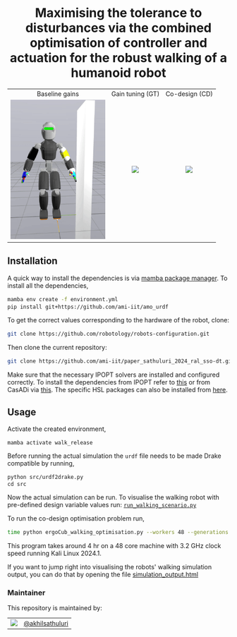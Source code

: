 <h1 align="center">
Maximising the tolerance to disturbances via the combined optimisation
of controller and actuation for the robust walking of a humanoid robot
</h1>

<div style="text-align: center;">
<table>
  <tr>
    <td style="text-align: center;"> Baseline gains</td>
    <td style="text-align: center;"> Gain tuning (GT)</td>
    <td style="text-align: center;"> Co-design (CD)</td>
  </tr>
  <tr>
    <td><img src="./assets/walk-fail.gif" width="215"/></td>
    <td><img src="./assets/walk-GT.gif" width="215"/></td>
    <td><img src="./assets/walk-CD.gif" width="229"/></td>
  </tr>
</table>
</div>

## Installation

A quick way to install the dependencies is via [mamba package manager](https://mamba.readthedocs.io/en/latest/index.html). To install all the dependencies,

```sh
mamba env create -f environment.yml
pip install git+https://github.com/ami-iit/amo_urdf
```

To get the correct values corresponding to the hardware of the robot, clone:
```sh
git clone https://github.com/robotology/robots-configuration.git
```

Then clone the current repository:
```sh
git clone https://github.com/ami-iit/paper_sathuluri_2024_ral_sso-dt.git
```

Make sure that the necessary IPOPT solvers are installed and configured correctly. To install the dependencies from IPOPT refer to [this](https://coin-or.github.io/Ipopt/INSTALL.html) or from CasADi via [this](https://github.com/casadi/casadi/wiki/InstallationLinux). The specific HSL packages can also be installed from [here](https://licences.stfc.ac.uk/product/coin-hsl).

## Usage
Activate the created environment, 
```
mamba activate walk_release
```
Before running the actual simulation the `urdf` file needs to be made Drake compatible by running, 
```
python src/urdf2drake.py
cd src
```
Now the actual simulation can be run. To visualise the walking robot with pre-defined design variable values run: [`run_walking_scenario.py`](src/sim_system/)

To run the co-design optimisation problem run,
```sh
time python ergoCub_walking_optimisation.py --workers 48 --generations 500 --population 50 --algo "cmaes" --scenario "both" --randomise_obstacle False --verbosity 10 --seed 0 --add_root_disturbance 1e3 --add_base_noise 0.01 --opt_mode "co_design" --robot_type "harmonic" --comment "Example run for co-design optimisation"
```
This program takes around 4 hr on a 48 core machine with 3.2 GHz clock speed running Kali Linux 2024.1.

If you want to jump right into visualising the robots' walking simulation output, you can do that by opening the file [simulation_output.html](./assets/simulation_output.html)

### Maintainer

This repository is maintained by:

| | |
|:---:|:---:|
| [<img src="https://github.com/akhilsathuluri.png" width="40">](https://github.com/akhilsathuluri) | [@akhilsathuluri](https://github.com/akhilsathuluri) |
